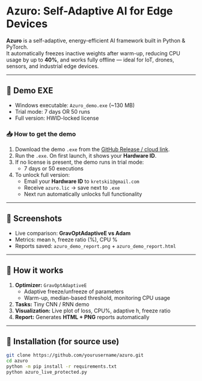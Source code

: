 
# Azuro: Self-Adaptive AI for Edge Devices

**Azuro** is a self-adaptive, energy-efficient AI framework built in Python & PyTorch.  
It automatically freezes inactive weights after warm-up, reducing CPU usage by up to **40%**, and works fully offline — ideal for IoT, drones, sensors, and industrial edge devices.

---

## 🔹 Demo EXE

- Windows executable: `Azuro_demo.exe` (~130 MB)  
- Trial mode: 7 days OR 50 runs  
- Full version: HWID-locked license

### 📥 How to get the demo

1. Download the demo `.exe` from the [GitHub Release / cloud link]().  
2. Run the `.exe`. On first launch, it shows your **Hardware ID**.  
3. If no license is present, the demo runs in trial mode:
   - 7 days or 50 executions
4. To unlock full version:
   - Email your **Hardware ID** to `kretski1@gmail.com`
   - Receive `azuro.lic` → save next to `.exe`  
   - Next run automatically unlocks full functionality

---

## 🔹 Screenshots



- Live comparison: **GravOptAdaptiveE vs Adam**
- Metrics: mean `h`, freeze ratio (%), CPU %
- Reports saved: `azuro_demo_report.png` + `azuro_demo_report.html`

---

## 🔹 How it works

1. **Optimizer:** `GravOptAdaptiveE`  
   - Adaptive freeze/unfreeze of parameters  
   - Warm-up, median-based threshold, monitoring CPU usage  
2. **Tasks:** Tiny CNN / RNN demo  
3. **Visualization:** Live plot of loss, CPU%, adaptive h, freeze ratio  
4. **Report:** Generates **HTML + PNG** reports automatically

---

## 🔹 Installation (for source use)

```bash
git clone https://github.com/yourusername/azuro.git
cd azuro
python -m pip install -r requirements.txt
python azuro_live_protected.py

